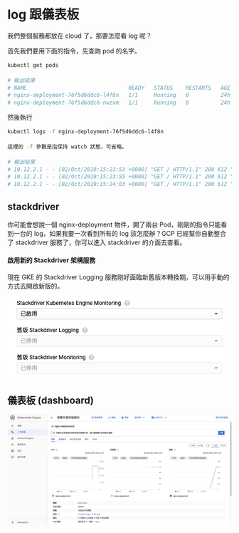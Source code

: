 # log 跟儀表板

我們整個服務都放在 cloud 了，那要怎麼看 log 呢？

首先我們要用下面的指令，先查詢 pod 的名字。

```sh
kubectl get pods

# 輸出結果
# NAME                                READY   STATUS    RESTARTS   AGE
# nginx-deployment-76f5d6ddc6-l4f8n   1/1     Running   0          24h
# nginx-deployment-76f5d6ddc6-nwzxm   1/1     Running   0          24h
```

然後執行

```sh
kubectl logs -f nginx-deployment-76f5d6ddc6-l4f8n

這裡的 -f 參數是指保持 watch 狀態，可省略。

# 輸出結果
# 10.12.2.1 - - [02/Oct/2019:15:23:53 +0000] "GET / HTTP/1.1" 200 612 "-" "kube-probe/1.13+" "-"
# 10.12.2.1 - - [02/Oct/2019:15:23:55 +0000] "GET / HTTP/1.1" 200 612 "-" "kube-probe/1.13+" "-"
# 10.12.2.1 - - [02/Oct/2019:15:24:03 +0000] "GET / HTTP/1.1" 200 612 "-" "kube-probe/1.13+" "-"
```

## stackdriver

你可能會想說一個 nginx-deployment 物件，開了兩台 Pod，剛剛的指令只能看到一台的 log，如果我要一次看到所有的 log 該怎麼辦？GCP 已經幫你自動整合了 stackdriver 服務了，你可以進入 stackdriver 的介面去查看。

#### 啟用新的 Stackdriver 架構服務

現在 GKE 的 Stackdriver Logging 服務剛好面臨新舊版本轉換期，可以用手動的方式去開啟新版的。

![](https://raw.githubusercontent.com/alincode/devops-30days-2019/master/assets/stackdriver-k8s-setting.png)

## 儀表板 (dashboard)

![](https://raw.githubusercontent.com/alincode/devops-30days-2019/master/assets/deployment-dashboard.png)
